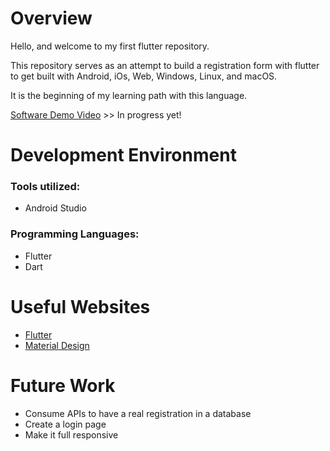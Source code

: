 # Overview

Hello, and welcome to my first flutter repository.

This repository serves as an attempt to build a registration form with flutter to get built with Android, iOs, Web, Windows, Linux, and macOS.

It is the beginning of my learning path with this language.

[Software Demo Video](http://youtube.link.goes.here) >> In progress yet!

# Development Environment

### Tools utilized:

* Android Studio

### Programming Languages:

* Flutter
* Dart

# Useful Websites

* [Flutter](https://flutter.dev/)
* [Material Design](https://m2.material.io/)

# Future Work

* Consume APIs to have a real registration in a database
* Create a login page
* Make it full responsive